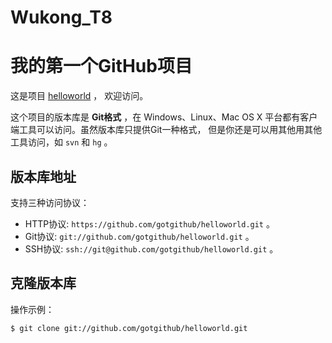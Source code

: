 Wukong_T8
=========
# 我的第一个GitHub项目

这是项目 [helloworld](https://github.com/gotgithub/helloworld) ，
欢迎访问。

这个项目的版本库是 **Git格式** ，在 Windows、Linux、Mac OS X
平台都有客户端工具可以访问。虽然版本库只提供Git一种格式，
但是你还是可以用其他用其他工具访问，如 ``svn`` 和 ``hg`` 。

## 版本库地址

支持三种访问协议：

* HTTP协议: `https://github.com/gotgithub/helloworld.git` 。
* Git协议: `git://github.com/gotgithub/helloworld.git` 。
* SSH协议: `ssh://git@github.com/gotgithub/helloworld.git` 。

## 克隆版本库

操作示例：

    $ git clone git://github.com/gotgithub/helloworld.git
